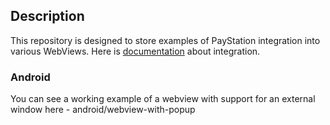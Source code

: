 ## Description

This repository is designed to store examples of PayStation integration into various WebViews.
Here is [documentation](https://developers.xsolla.com/doc/pay-station/how-to/how-to-open-payment-ui-google-pay/#open_payment_ui_google_pay_android_webview) about integration.

### Android
You can see a working example of a webview with support for an external window here - android/webview-with-popup